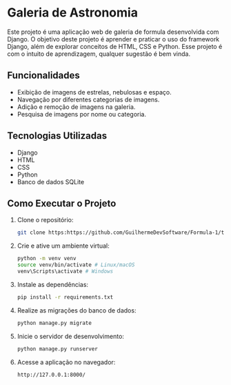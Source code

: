 # Galeria de Astronomia

Este projeto é uma aplicação web de galeria de formula desenvolvida com Django. O objetivo deste projeto é aprender e praticar o uso do framework Django, além de explorar conceitos de HTML, CSS e Python.
Esse projeto é com o intuito de aprendizagem, qualquer sugestão é bem vinda.

## Funcionalidades

- Exibição de imagens de estrelas, nebulosas e espaço.
- Navegação por diferentes categorias de imagens.
- Adição e remoção de imagens na galeria.
- Pesquisa de imagens por nome ou categoria.

## Tecnologias Utilizadas

- Django
- HTML
- CSS
- Python
- Banco de dados SQLite

## Como Executar o Projeto

1. Clone o repositório:

    ```sh
    git clone https:https://github.com/GuilhermeDevSoftware/Formula-1/tree/main
    ```

2. Crie e ative um ambiente virtual:

    ```sh
    python -m venv venv
    source venv/bin/activate # Linux/macOS
    venv\Scripts\activate # Windows
    ```

3. Instale as dependências:

    ```sh
    pip install -r requirements.txt
    ```

4. Realize as migrações do banco de dados:

    ```sh
    python manage.py migrate
    ```

5. Inicie o servidor de desenvolvimento:

    ```sh
    python manage.py runserver
    ```

6. Acesse a aplicação no navegador:

    ```
    http://127.0.0.1:8000/
    ```
